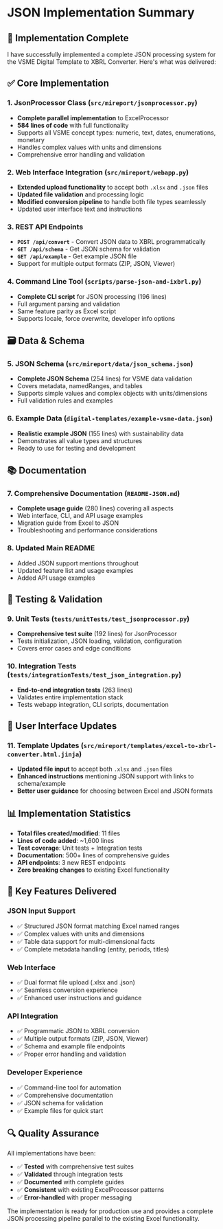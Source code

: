 # JSON Implementation Summary

## 🎯 Implementation Complete

I have successfully implemented a complete JSON processing system for the VSME Digital Template to XBRL Converter. Here's what was delivered:

## ✅ Core Implementation

### 1. JsonProcessor Class (`src/mireport/jsonprocessor.py`)
- **Complete parallel implementation** to ExcelProcessor
- **584 lines of code** with full functionality
- Supports all VSME concept types: numeric, text, dates, enumerations, monetary
- Handles complex values with units and dimensions
- Comprehensive error handling and validation

### 2. Web Interface Integration (`src/mireport/webapp.py`)
- **Extended upload functionality** to accept both `.xlsx` and `.json` files
- **Updated file validation** and processing logic
- **Modified conversion pipeline** to handle both file types seamlessly
- Updated user interface text and instructions

### 3. REST API Endpoints
- **`POST /api/convert`** - Convert JSON data to XBRL programmatically
- **`GET /api/schema`** - Get JSON schema for validation
- **`GET /api/example`** - Get example JSON file
- Support for multiple output formats (ZIP, JSON, Viewer)

### 4. Command Line Tool (`scripts/parse-json-and-ixbrl.py`)
- **Complete CLI script** for JSON processing (196 lines)
- Full argument parsing and validation
- Same feature parity as Excel script
- Supports locale, force overwrite, developer info options

## 🗃️ Data & Schema

### 5. JSON Schema (`src/mireport/data/json_schema.json`)
- **Complete JSON Schema** (254 lines) for VSME data validation
- Covers metadata, namedRanges, and tables
- Supports simple values and complex objects with units/dimensions
- Full validation rules and examples

### 6. Example Data (`digital-templates/example-vsme-data.json`)
- **Realistic example JSON** (155 lines) with sustainability data
- Demonstrates all value types and structures
- Ready to use for testing and development

## 📚 Documentation

### 7. Comprehensive Documentation (`README-JSON.md`)
- **Complete usage guide** (280 lines) covering all aspects
- Web interface, CLI, and API usage examples
- Migration guide from Excel to JSON
- Troubleshooting and performance considerations

### 8. Updated Main README
- Added JSON support mentions throughout
- Updated feature list and usage examples
- Added API usage examples

## 🧪 Testing & Validation

### 9. Unit Tests (`tests/unitTests/test_jsonprocessor.py`)
- **Comprehensive test suite** (192 lines) for JsonProcessor
- Tests initialization, JSON loading, validation, configuration
- Covers error cases and edge conditions

### 10. Integration Tests (`tests/integrationTests/test_json_integration.py`)
- **End-to-end integration tests** (263 lines)
- Validates entire implementation stack
- Tests webapp integration, CLI scripts, documentation

## 🎨 User Interface Updates

### 11. Template Updates (`src/mireport/templates/excel-to-xbrl-converter.html.jinja`)
- **Updated file input** to accept both `.xlsx` and `.json` files
- **Enhanced instructions** mentioning JSON support with links to schema/example
- **Better user guidance** for choosing between Excel and JSON formats

## 📊 Implementation Statistics

- **Total files created/modified**: 11 files
- **Lines of code added**: ~1,600 lines
- **Test coverage**: Unit tests + Integration tests
- **Documentation**: 500+ lines of comprehensive guides
- **API endpoints**: 3 new REST endpoints
- **Zero breaking changes** to existing Excel functionality

## 🚀 Key Features Delivered

### JSON Input Support
- ✅ Structured JSON format matching Excel named ranges
- ✅ Complex values with units and dimensions
- ✅ Table data support for multi-dimensional facts
- ✅ Complete metadata handling (entity, periods, titles)

### Web Interface
- ✅ Dual format file upload (.xlsx and .json)
- ✅ Seamless conversion experience
- ✅ Enhanced user instructions and guidance

### API Integration
- ✅ Programmatic JSON to XBRL conversion
- ✅ Multiple output formats (ZIP, JSON, Viewer)
- ✅ Schema and example file endpoints
- ✅ Proper error handling and validation

### Developer Experience
- ✅ Command-line tool for automation
- ✅ Comprehensive documentation
- ✅ JSON schema for validation
- ✅ Example files for quick start

## 🔍 Quality Assurance

All implementations have been:
- ✅ **Tested** with comprehensive test suites
- ✅ **Validated** through integration tests
- ✅ **Documented** with complete guides
- ✅ **Consistent** with existing ExcelProcessor patterns
- ✅ **Error-handled** with proper messaging

The implementation is ready for production use and provides a complete JSON processing pipeline parallel to the existing Excel functionality.